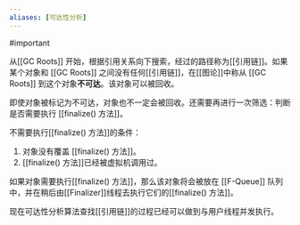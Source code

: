 ```yaml
---
aliases: [可达性分析]
---
```


#important 

从[[GC Roots]] 开始，根据引用关系向下搜索，经过的路径称为[[引用链]]。如果某个对象和 [[GC Roots]] 之间没有任何[[引用链]]，在[[图论]]中称从 [[GC Roots]] 到这个对象**不可达**。该对象可以被回收。

即使对象被标记为不可达，对象也不一定会被回收。还需要再进行一次筛选：判断是否需要执行 [[finalize() 方法]]。

不需要执行[[finalize() 方法]]的条件：
1. 对象没有覆盖 [[finalize() 方法]]。
2. [[finalize() 方法]]已经被虚拟机调用过。

如果对象需要执行[[finalize() 方法]]，那么该对象将会被放在  [[F-Queue]] 队列中，并在稍后由[[Finalizer]]线程去执行它们的[[finalize() 方法]]。


现在可达性分析算法查找[[引用链]]的过程已经可以做到与用户线程并发执行。
